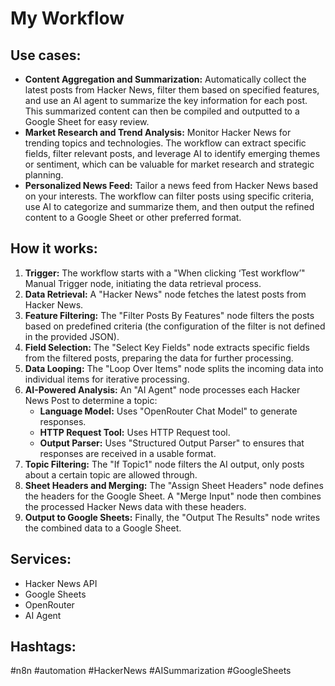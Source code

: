 # My Workflow

## Use cases:

- **Content Aggregation and Summarization:** Automatically collect the latest posts from Hacker News, filter them based on specified features, and use an AI agent to summarize the key information for each post. This summarized content can then be compiled and outputted to a Google Sheet for easy review.
- **Market Research and Trend Analysis:** Monitor Hacker News for trending topics and technologies. The workflow can extract specific fields, filter relevant posts, and leverage AI to identify emerging themes or sentiment, which can be valuable for market research and strategic planning.
- **Personalized News Feed:** Tailor a news feed from Hacker News based on your interests. The workflow can filter posts using specific criteria, use AI to categorize and summarize them, and then output the refined content to a Google Sheet or other preferred format.

## How it works:

1.  **Trigger:** The workflow starts with a "When clicking ‘Test workflow’" Manual Trigger node, initiating the data retrieval process.
2.  **Data Retrieval:** A "Hacker News" node fetches the latest posts from Hacker News.
3.  **Feature Filtering:** The "Filter Posts By Features" node filters the posts based on predefined criteria (the configuration of the filter is not defined in the provided JSON).
4.  **Field Selection:** The "Select Key Fields" node extracts specific fields from the filtered posts, preparing the data for further processing.
5.  **Data Looping:** The "Loop Over Items" node splits the incoming data into individual items for iterative processing.
6.  **AI-Powered Analysis:** An "AI Agent" node processes each Hacker News Post to determine a topic:
    *   **Language Model:** Uses "OpenRouter Chat Model" to generate responses.
    *   **HTTP Request Tool:** Uses HTTP Request tool.
    *   **Output Parser:** Uses "Structured Output Parser" to ensures that responses are received in a usable format.
7.  **Topic Filtering:** The "If Topic1" node filters the AI output, only posts about a certain topic are allowed through.
8.  **Sheet Headers and Merging:** The "Assign Sheet Headers" node defines the headers for the Google Sheet. A "Merge Input" node then combines the processed Hacker News data with these headers.
9.  **Output to Google Sheets:** Finally, the "Output The Results" node writes the combined data to a Google Sheet.

## Services:

*   Hacker News API
*   Google Sheets
*   OpenRouter
*   AI Agent

## Hashtags:

#n8n #automation #HackerNews #AISummarization #GoogleSheets
